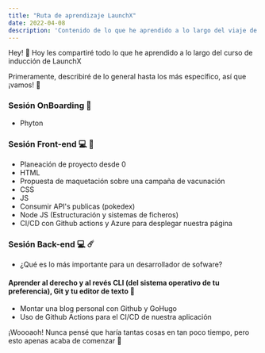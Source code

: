 ```yaml
---
title: "Ruta de aprendizaje LaunchX"
date: 2022-04-08
description: 'Contenido de lo que he aprendido a lo largo del viaje de LaunchX'
---
```


Hey! 🤙 Hoy les compartiré todo lo que he aprendido a lo largo del curso de inducción de LaunchX

Primeramente, describiré de lo general hasta los más específico, así que ¡vamos! 🚀
### Sesión OnBoarding 🦔
- Phyton

### Sesión Front-end 💻 🎨
- Planeación de proyecto desde 0
- HTML
- Propuesta de maquetación sobre una campaña de vacunación
- CSS
- JS
- Consumir API's publicas (pokedex)
- Node JS (Estructuración y sistemas de ficheros)
- CI/CD con Github actions y Azure para desplegar nuestra página

### Sesión Back-end 💻 ☄️
- ¿Qué es lo más importante para un desarrollador de sofware?
#### Aprender al derecho y al revés CLI (del sistema operativo de tu preferencia), Git y tu editor de texto 🥶
- Montar una blog personal con Github y GoHugo
- Uso de Github Actions para el CI/CD de nuestra aplicación

¡Woooaoh! Nunca pensé que haría tantas cosas en tan poco tiempo, pero esto apenas acaba de comenzar 👊
